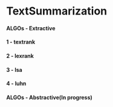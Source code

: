 # TextSummarization

#### ALGOs - Extractive 

#### 1 - textrank
#### 2 - lexrank
#### 3 - lsa
#### 4 - luhn 

#### ALGOs - Abstractive(In progress) 
